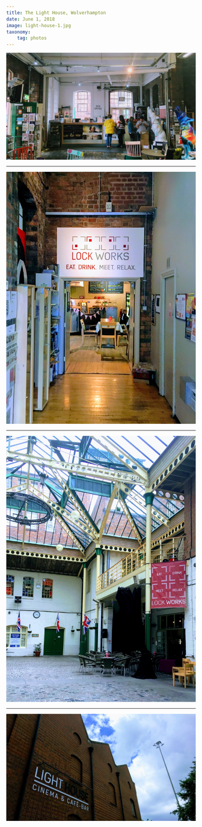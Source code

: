 ```yaml
---
title: The Light House, Wolverhampton
date: June 1, 2018
image: light-house-1.jpg
taxonomy:
    tag: photos
---
```


![image](/assets/images/light-house-1.jpg)

---

![image](/assets/images/light-house-2.jpg)

---

![image](/assets/images/light-house-3.jpg)

---

![image](/assets/images/light-house-4.jpg)
